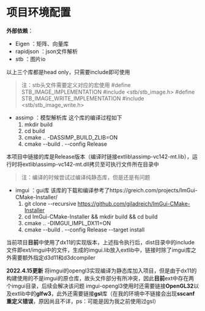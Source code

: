 # 项目环境配置
**外部依赖**：
-   Eigen       ：矩阵、向量库
-   rapidjson   ：json文件解析
-   stb         ：图片io

以上三个库都是head only，只需要include即可使用
> 注：stb头文件需要定义对应的宏使用
> #define STB_IMAGE_IMPLEMENTATION
> #include <stb/stb_image.h>
> #define STB_IMAGE_WRITE_IMPLEMENTATION
> #include <stb/stb_image_write.h>

-   assimp      ：模型解析库
这个库的编译过程如下
    1. mkdir build
    2. cd build
    3. cmake .. -DASSIMP_BUILD_ZLIB=ON
    4. cmake --build . --config Release

本项目中链接的库是Release版本（编译时链接extlib\assimp-vc142-mt.lib），运行时将extlib\assimp-vc142-mt.dll拷贝至可执行文件所在目录中
> 注：编译的时候尝试过编译纯静态库，但是还是有问题

-   imgui       ：gui库
该库的下载和编译参考了https://greich.com/projects/ImGui-CMake-Installer/
    1. git clone --recursive https://github.com/giladreich/ImGui-CMake-Installer
    2. cd ImGui-CMake-Installer && mkdir build && cd build
    3. cmake .. -DIMGUI_IMPL_DX11=ON
    4. cmake --build . --config Release --target install

当前项目**目前**中使用了dx11的实现版本，上述指令执行后，dist目录中的include文件即ext/imgui中的文件，生成的imgui.lib放入extlib中，链接时除了imgui库之外需要额外指定d3d11和d3dcompiler

**2022.4.15更新**
将imgui的opengl3实现编译为静态库加入项目，但是由于dx11的构建使用的不是imgui的原仓库，故头文件部分有所冲突，因此**目前**ext中存在两个imgui目录，后续会解决该问题
imgui-opengl3使用时还需要链接**OpenGL32**以及extlib中的**glfw3**，此外还需要链接**gsl**库（在我的环境中不链接会出现**sscanf重定义错误**，原因尚且不详，ps：可能是因为我之前使用过gsl）
